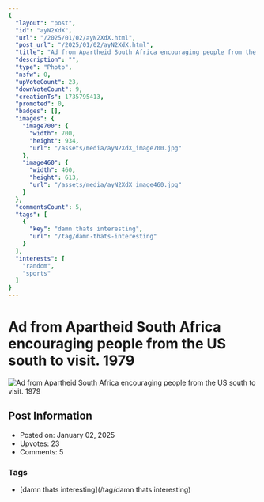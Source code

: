 ```yaml
---
{
  "layout": "post",
  "id": "ayN2XdX",
  "url": "/2025/01/02/ayN2XdX.html",
  "post_url": "/2025/01/02/ayN2XdX.html",
  "title": "Ad from Apartheid South Africa encouraging people from the US south to visit. 1979",
  "description": "",
  "type": "Photo",
  "nsfw": 0,
  "upVoteCount": 23,
  "downVoteCount": 9,
  "creationTs": 1735795413,
  "promoted": 0,
  "badges": [],
  "images": {
    "image700": {
      "width": 700,
      "height": 934,
      "url": "/assets/media/ayN2XdX_image700.jpg"
    },
    "image460": {
      "width": 460,
      "height": 613,
      "url": "/assets/media/ayN2XdX_image460.jpg"
    }
  },
  "commentsCount": 5,
  "tags": [
    {
      "key": "damn thats interesting",
      "url": "/tag/damn-thats-interesting"
    }
  ],
  "interests": [
    "random",
    "sports"
  ]
}
---
```


# Ad from Apartheid South Africa encouraging people from the US south to visit. 1979

![Ad from Apartheid South Africa encouraging people from the US south to visit. 1979](/assets/media/ayN2XdX_image700.jpg)

## Post Information

- Posted on: January 02, 2025
- Upvotes: 23
- Comments: 5

### Tags

- [damn thats interesting](/tag/damn thats interesting)
